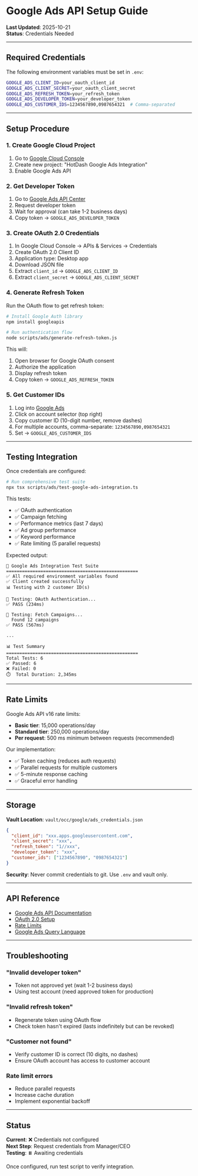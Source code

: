 # Google Ads API Setup Guide

**Last Updated**: 2025-10-21  
**Status**: Credentials Needed

---

## Required Credentials

The following environment variables must be set in `.env`:

```bash
GOOGLE_ADS_CLIENT_ID=your_oauth_client_id
GOOGLE_ADS_CLIENT_SECRET=your_oauth_client_secret
GOOGLE_ADS_REFRESH_TOKEN=your_refresh_token
GOOGLE_ADS_DEVELOPER_TOKEN=your_developer_token
GOOGLE_ADS_CUSTOMER_IDS=1234567890,0987654321  # Comma-separated
```

---

## Setup Procedure

### 1. Create Google Cloud Project

1. Go to [Google Cloud Console](https://console.cloud.google.com/)
2. Create new project: "HotDash Google Ads Integration"
3. Enable Google Ads API

### 2. Get Developer Token

1. Go to [Google Ads API Center](https://ads.google.com/aw/apicenter)
2. Request developer token
3. Wait for approval (can take 1-2 business days)
4. Copy token → `GOOGLE_ADS_DEVELOPER_TOKEN`

### 3. Create OAuth 2.0 Credentials

1. In Google Cloud Console → APIs & Services → Credentials
2. Create OAuth 2.0 Client ID
3. Application type: Desktop app
4. Download JSON file
5. Extract `client_id` → `GOOGLE_ADS_CLIENT_ID`
6. Extract `client_secret` → `GOOGLE_ADS_CLIENT_SECRET`

### 4. Generate Refresh Token

Run the OAuth flow to get refresh token:

```bash
# Install Google Auth library
npm install googleapis

# Run authentication flow
node scripts/ads/generate-refresh-token.js
```

This will:
1. Open browser for Google OAuth consent
2. Authorize the application
3. Display refresh token
4. Copy token → `GOOGLE_ADS_REFRESH_TOKEN`

### 5. Get Customer IDs

1. Log into [Google Ads](https://ads.google.com/)
2. Click on account selector (top right)
3. Copy customer ID (10-digit number, remove dashes)
4. For multiple accounts, comma-separate: `1234567890,0987654321`
5. Set → `GOOGLE_ADS_CUSTOMER_IDS`

---

## Testing Integration

Once credentials are configured:

```bash
# Run comprehensive test suite
npx tsx scripts/ads/test-google-ads-integration.ts
```

This tests:
- ✅ OAuth authentication
- ✅ Campaign fetching
- ✅ Performance metrics (last 7 days)
- ✅ Ad group performance
- ✅ Keyword performance
- ✅ Rate limiting (5 parallel requests)

Expected output:
```
🚀 Google Ads Integration Test Suite
==================================================
✅ All required environment variables found
✅ Client created successfully
📊 Testing with 2 customer ID(s)

🧪 Testing: OAuth Authentication...
✅ PASS (234ms)

🧪 Testing: Fetch Campaigns...
  Found 12 campaigns
✅ PASS (567ms)

...

📊 Test Summary
==================================================
Total Tests: 6
✅ Passed: 6
❌ Failed: 0
⏱️  Total Duration: 2,345ms
```

---

## Rate Limits

Google Ads API v16 rate limits:
- **Basic tier**: 15,000 operations/day
- **Standard tier**: 250,000 operations/day
- **Per request**: 500 ms minimum between requests (recommended)

Our implementation:
- ✅ Token caching (reduces auth requests)
- ✅ Parallel requests for multiple customers
- ✅ 5-minute response caching
- ✅ Graceful error handling

---

## Storage

**Vault Location**: `vault/occ/google/ads_credentials.json`

```json
{
  "client_id": "xxx.apps.googleusercontent.com",
  "client_secret": "xxx",
  "refresh_token": "1//xxx",
  "developer_token": "xxx",
  "customer_ids": ["1234567890", "0987654321"]
}
```

**Security**: Never commit credentials to git. Use `.env` and vault only.

---

## API Reference

- [Google Ads API Documentation](https://developers.google.com/google-ads/api/docs/start)
- [OAuth 2.0 Setup](https://developers.google.com/google-ads/api/docs/oauth/overview)
- [Rate Limits](https://developers.google.com/google-ads/api/docs/best-practices/quotas)
- [Google Ads Query Language](https://developers.google.com/google-ads/api/docs/query/overview)

---

## Troubleshooting

### "Invalid developer token"
- Token not approved yet (wait 1-2 business days)
- Using test account (need approved token for production)

### "Invalid refresh token"
- Regenerate token using OAuth flow
- Check token hasn't expired (lasts indefinitely but can be revoked)

### "Customer not found"
- Verify customer ID is correct (10 digits, no dashes)
- Ensure OAuth account has access to customer account

### Rate limit errors
- Reduce parallel requests
- Increase cache duration
- Implement exponential backoff

---

## Status

**Current**: ❌ Credentials not configured  
**Next Step**: Request credentials from Manager/CEO  
**Testing**: ⏸️ Awaiting credentials

Once configured, run test script to verify integration.


